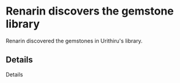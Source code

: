 # Renarin discovers the gemstone library
Renarin discovered the gemstones in Urithiru's library.

## Details
Details
